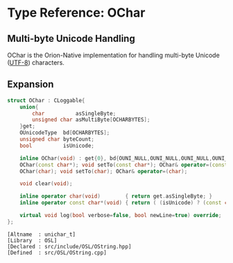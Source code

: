 # Type Reference: OChar
## Multi-byte Unicode Handling
OChar is the Orion-Native implementation for handling multi-byte Unicode ([UTF-8](https://en.wikipedia.org/wiki/UTF-8)) characters.

## Expansion
```cpp
struct OChar : CLoggable{
	union{
		char          asSingleByte;
		unsigned char asMultiByte[OCHARBYTES];
	}get;
	OUnicodeType  bd[OCHARBYTES];
	unsigned char byteCount;
	bool          isUnicode;

	inline OChar(void) : get{0}, bd{OUNI_NULL,OUNI_NULL,OUNI_NULL,OUNI_NULL,OUNI_NULL}, byteCount{1}, isUnicode{0} {}
	OChar(const char*); void setTo(const char*); OChar& operator=(const char*);
	OChar(char); void setTo(char); OChar& operator=(char);

	void clear(void);

	inline operator char(void)        { return get.asSingleByte; }
	inline operator const char*(void) { return ( (isUnicode) ? (const char*)get.asMultiByte : 0 ); }

	virtual void log(bool verbose=false, bool newLine=true) override;
};
```
```
[Altname  : unichar_t]
[Library  : OSL]
[Declared : src/include/OSL/OString.hpp]
[Defined  : src/OSL/OString.cpp]
```
